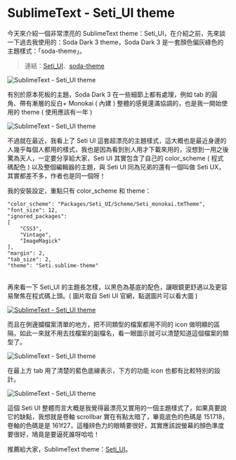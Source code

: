 # SublimeText - Seti_UI theme  

今天來介紹一個非常漂亮的 SublimeText theme：Seti_UI，在介紹之前，先來談一下過去我使用的：Soda Dark 3 theme，Soda Dark 3 是一套顏色偏灰綠色的主題樣式：「soda-theme」。

> 連結：[Seti_UI](https://packagecontrol.io/packages/Seti_UI)、[soda-theme](https://github.com/buymeasoda/soda-theme)

![SublimeText - Seti_UI theme](/img/articles/201503/20150310_1_02.jpg)

有別於原本死板的主題，Soda Dark 3 在一些細節上都有處理，例如 tab 的圓角、帶有漸層的反白+ Monokai ( 內建 ) 整體的感覺還滿協調的，也是我一開始使用的 theme ( 使用應該有一年 )

![SublimeText - Seti_UI theme](/img/articles/201503/20150310_1_03.jpg)

不過就在最近，我看上了 Seti UI 這套超漂亮的主題樣式，這大概也是最近身邊的人幾乎每個人都用的樣式，我也是因為看到別人用才下載來用的，沒想到一用之後驚為天人，一定要分享給大家，Seti UI 其實包含了自己的 color_scheme ( 程式碼配色 ) 以及整個編輯器的主題，與 Seti UI 同為兄弟的還有一個叫做 Seti UX，其實都差不多，作者也是同一個呀！

我的安裝設定，重點只有 color_scheme 和 theme：

	"color_scheme": "Packages/Seti_UI/Scheme/Seti_monokai.tmTheme",
	"font_size": 12,
	"ignored_packages":
	[
		"CSS3",
		"Vintage",
		"ImageMagick"
	],
	"margin": 2,
	"tab_size": 2,
	"theme": "Seti.sublime-theme" 

<br/>
再來看一下 Seti_UI 的主題長怎樣，以黑色為基底的配色，讓眼鏡更舒適以及更容易聚焦在程式碼上頭。( 圖片取自 Seti UI 官網，點選圖片可以看大圖 )

[![SublimeText - Seti_UI theme](/img/articles/201503/20150310_1_04.jpg)](/img/articles/201503/20150310_1_04b.jpg)

而且在側邊攔檔案清單的地方，把不同類型的檔案都用不同的 icon 做明顯的區隔，如此一來就不用去找檔案的副檔名，看一眼圖示就可以清楚知道這個檔案的類型了。

![SublimeText - Seti_UI theme](/img/articles/201503/20150310_1_05.jpg)

在最上方 tab 用了清楚的藍色底線表示，下方的功能 icon 也都有比較特別的設計。

![SublimeText - Seti_UI theme](/img/articles/201503/20150310_1_06.jpg)

這個 Seti UI 整體而言大概是我覺得最漂亮又實用的一個主題樣式了，如果真要說它的缺點，我想就是卷軸 scrollbar 實在有點太暗了，畢竟底色的色碼是 151718，卷軸的色碼是是 161f27，這種辨色力的眼睛要很好，其實應該說螢幕的顏色準度要很好，鳩竟是要逼死誰呀哈哈！

推薦給大家，SublimeText theme：[Seti_UI](https://packagecontrol.io/packages/Seti_UI)。

